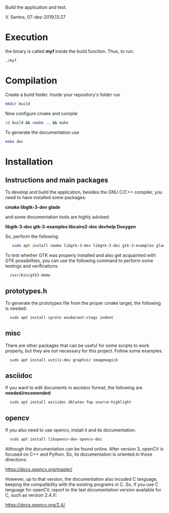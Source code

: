 
Build the application and test.

V. Santos, 07-dez-2019,13:27

 # Execution
 
 the binary is called **myf** inside the build function. Thus, to run:
 
 ```bash
 ./myf
 ```

 # Compilation
 
 Create a build folder. Inside your repository's folder run
 
 ```bash
 mkdir build
 ```
 
 Now configure cmake and compile
 
 ```bash
 cd build && cmake .. && make
 ```
 
 To generate the documentation use
  
  ```bash
  make doc
  ```

 # Installation

Instructions and main packages
------------------------------
To develop and build the application, besides the GNU C/C++ compiler,
you need to have installed some packages:

  **cmake
  libgtk-3-dev
  glade**

and some documentation tools are highly advised:

**libgtk-3-doc
   gtk-3-examples
   libcairo2-doc
   devhelp
   Doxygen**

So, perform the following:

```bash
   sudo apt install cmake libgtk-3-dev libgtk-3-doc gtk-3-examples glade libcairo2-doc devhelp doxygen doxygen-gui
```

To test whether GTK was properly installed and also get acquainted with GTK
possibilities, you can use the following command to perform some testings and
verifications.

```bash
  /usr/bin/gtk3-demo

```

prototypes.h
------------

To generate the prototypes file from the proper cmake target, the following is needed:

```bash
  sudo apt install cproto exuberant-ctags indent
```

misc
----
There are other packages that can be useful for some scripts to work 
properly, but they are not necessary for this project. Follow some examples.


```bash
  sudo apt install xutils-dev graphviz imagemagick
```

asciidoc
--------
If you want to edit documents in asciidoc format, the following are
**needed/recomended**:

```bash
  sudo apt install asciidoc dblatex fop source-highlight
```

opencv
------
If you also need to use opencv, install it and its documentation:

```bash
  sudo apt install libopencv-dev opencv-doc
```

Although the documentation can be found online.
After version 3, openCV is focused on C++ and Python. So, its documentation is
oriented in those directions:

  https://docs.opencv.org/master/

However, up to that version, the documentation also incuded C language, keeping
the compatibility with the existing programs in C. So, if you use C language
for openCV, report to the last documentation version available for C, such as
version 2.4.X:

  https://docs.opencv.org/2.4/




